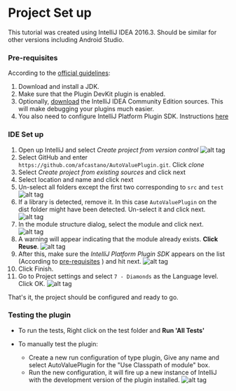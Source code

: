 # Project Set up
This tutorial was created using IntelliJ IDEA 2016.3. Should be similar for other versions including Android Studio.

### Pre-requisites
According to the [official guidelines](https://www.jetbrains.com/help/idea/2016.3/plugin-development-guidelines.html#d1348165e8):

1. Download and install a JDK.
2. Make sure that the Plugin DevKit plugin is enabled.
3. Optionally, [download](http://www.jetbrains.org/display/IJOS/Download) the IntelliJ IDEA Community Edition sources. This will make debugging your plugins much easier.
4. You also need to configure IntelliJ Platform Plugin SDK. Instructions [here](https://www.jetbrains.com/help/idea/2016.3/configuring-intellij-platform-plugin-sdk.html)

### IDE Set up

1. Open up IntelliJ and select *Create project from version control*
![alt tag](https://raw.githubusercontent.com/afcastano/AutoValuePlugin/master/docs/img/GitHub.png)
2. Select GitHub and enter `https://github.com/afcastano/AutoValuePlugin.git`. Click *clone*
3. Select *Create project from existing sources* and click next
4. Select location and name and click next
5. Un-select all folders except the first two corresponding to `src` and `test`
![alt tag](https://raw.githubusercontent.com/afcastano/AutoValuePlugin/tree/master/docs/img/ModuleFolders.png)
6. If a library is detected, remove it. In this case `AutoValuePlugin` on the dist folder might have been detected. Un-select it and click next.
![alt tag](https://raw.githubusercontent.com/afcastano/AutoValuePlugin/tree/master/docs/img/Library.png)
7. In the module structure dialog, select the module and click next.
![alt tag](https://raw.githubusercontent.com/afcastano/AutoValuePlugin/tree/master/docs/img/DefaultModule.png)
8. A warning will appear indicating that the module already exists. **Click Reuse**.
![alt tag](https://raw.githubusercontent.com/afcastano/AutoValuePlugin/tree/master/docs/img/UseExisting.png)
9. After this, make sure the *IntelliJ Platform Plugin SDK* appears on the list (According to [pre-requisites](#pre-requisites) ) and hit next.
![alt tag](https://raw.githubusercontent.com/afcastano/AutoValuePlugin/tree/master/docs/img/ConfigureSDK.png)
10. Click Finish.
11. Go to Project settings and select `7 - Diamonds` as the Language level. Click OK.
![alt tag](https://raw.githubusercontent.com/afcastano/AutoValuePlugin/tree/master/docs/img/Java7.png)

That's it, the project should be configured and ready to go.

### Testing the plugin
- To run the tests, Right click on the test folder and **Run 'All Tests'**

- To manually test the plugin:
  * Create a new run configuration of type plugin, Give any name and select AutoValuePlugin for the "Use Classpath of module" box.
  * Run the new configuration, it will fire up a new instance of IntelliJ with the development version of the plugin installed.
![alt tag](https://raw.githubusercontent.com/afcastano/AutoValuePlugin/tree/master/docs/img/Run.png)
